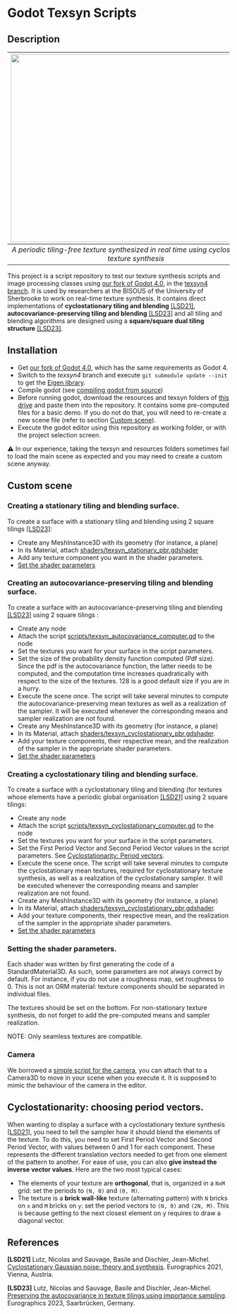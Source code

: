 # Godot Texsyn Scripts

## Description

|<img src="https://user-images.githubusercontent.com/15910330/230186509-e4bb2d6f-668a-4404-8250-5f76c92ddfd1.png"  width="567" height="426">|
|:--:|
| *A periodic tiling-free texture synthesized in real time using cyclostationary texture synthesis* |

This project is a script repository to test our texture synthesis scripts and image processing classes using [our fork of Godot 4.0](https://github.com/DrLutzi/godot), in the [texsyn4 branch](https://github.com/DrLutzi/godot/tree/texsyn4).
It is used by researchers at the BISOUS of the University of Sherbrooke to work on real-time texture synthesis.
It contains direct implementations of **cyclostationary tiling and blending** [[LSD21]](LSD21), **autocovariance-preserving tiling and blending** [[LSD23]](LSD23) and all tiling and blending algorithms are designed using a **square/square dual tiling structure** [[LSD23]](LSD23).

## Installation

- Get [our fork of Godot 4.0](https://github.com/DrLutzi/godot), which has the same requirements as Godot 4.
- Switch to the *texsyn4* branch and execute ``git submodule update --init`` to get the [Eigen library](https://gitlab.com/libeigen/eigen).
- Compile godot (see [compiling godot from source](https://docs.godotengine.org/en/stable/contributing/development/compiling/index.html))
- Before running godot, download the resources and texsyn folders of [this drive](https://drive.google.com/drive/folders/1i5tzNFtTbG-DTTWhwVybwerXT3g1NZnn?usp=sharing) and paste them into the repository. It contains some pre-computed files for a basic demo.
If you do not do that, you will need to re-create a new scene file (refer to section [Custom scene](#custom-scene)).
- Execute the godot editor using this repository as working folder, or with the project selection screen.

:warning: In our experience, taking the texsyn and resources folders sometimes fail to load the main scene as expected and you may need to create a custom scene anyway.

## Custom scene

### Creating a stationary tiling and blending surface.

To create a surface with a stationary tiling and blending using 2 square tilings [[LSD23]](LSD23):

- Create any MeshInstance3D with its geometry (for instance, a plane)
- In its Material, attach [shaders/texsyn_stationary_pbr.gdshader](shaders/texsyn_stationary_pbr.gdshader)
- Add any texture component you want in the shader parameters.
- [Set the shader parameters](setting-the-shader-parameters)

### Creating an autocovariance-preserving tiling and blending surface.

To create a surface with an autocovariance-preserving tiling and blending [[LSD23]](LSD23) using 2 square tilings :

- Create any node
- Attach the script [scripts/texsyn_autocovariance_computer.gd](scripts/texsyn_autocovariance_computer.gd) to the node
- Set the textures you want for your surface in the script parameters.
- Set the size of the probability density function computed (Pdf size). Since the pdf is the autocovariance function, the latter needs to be computed, and the computation time increases quadratically with respect to the size of the textures. 128 is a good default size if you are in a hurry.
- Execute the scene once. The script will take several minutes to compute the autocovariance-preserving mean textures as well as a realization of the sampler. It will be executed whenever the corresponding means and sampler realization are not found.
- Create any MeshInstance3D with its geometry (for instance, a plane)
- In its Material, attach [shaders/texsyn_cyclostationary_pbr.gdshader](shaders/texsyn_cyclostationary_pbr.gdshader).
- Add your texture components, their respective mean, and the realization of the sampler in the appropriate shader parameters.
- [Set the shader parameters](setting-the-shader-parameters)

### Creating a cyclostationary tiling and blending surface.

To create a surface with a cyclostationary tiling and blending (for textures whose elements have a periodic global organisation [[LSD21]](LSD21) using 2 square tilings: 
- Create any node
- Attach the script [scripts/texsyn_cyclostationary_computer.gd](scripts/texsyn_cyclostationary_computer.gd) to the node
- Set the textures you want for your surface in the script parameters.
- Set the First Period Vector and Second Period Vector values in the script parameters. See [Cyclostationarity: Period vectors](cyclostationarity-choosing-period-vectors). 
- Execute the scene once. The script will take several minutes to compute the cyclostationary mean textures, required for cyclostationary texture synthesis, as well as a realization of the cyclostationary sampler. It will be executed whenever the corresponding means and sampler realization are not found.
- Create any MeshInstance3D with its geometry (for instance, a plane)
- In its Material, attach [shaders/texsyn_cyclostationary_pbr.gdshader](shaders/texsyn_cyclostationary_pbr.gdshader).
- Add your texture components, their respective mean, and the realization of the sampler in the appropriate shader parameters.
- [Set the shader parameters](setting-the-shader-parameters)

### Setting the shader parameters.
Each shader was written by first generating the code of a StandardMaterial3D. As such, some parameters are not always correct by default. For instance, if you do not use a roughness map, set roughness to 0. This is not an ORM material: texture components should be separated in individual files.

The textures should be set on the bottom. For non-stationary texture synthesis, do not forget to add the pre-computed means and sampler realization.

NOTE: Only seamless textures are compatible.

### Camera

We borrowed a [simple script for the camera](https://godotengine.org/asset-library/asset/1561), you can attach that to a Camera3D to move in your scene when you execute it.
It is supposed to mimic the behaviour of the camera in the editor.


## Cyclostationarity: choosing period vectors.

When wanting to display a surface with a cyclostationary texture synthesis [[LSD21]](LSD21), you need to tell the sampler how it should blend the elements of the texture.
To do this, you need to set First Period Vector and Second Period Vector, with values between 0 and 1 for each component. 
These represents the different translation vectors needed to get from one element of the pattern to another. 
For ease of use, you can also **give instead the inverse vector values**. 
Here are the two most typical cases: 
- The elements of your texture are **orthogonal**, that is, organized in a `NxM` grid: set the periods to `(N, 0)` and `(0, M)`. 
- The texture is a **brick wall-like** texture (alternating pattern) with `N` bricks on `x` and `M` bricks on `y`: set the period vectors to `(N, 0)` and `(2N, M)`. This is because getting to the next closest element on y requires to draw a diagonal vector.

## References
<a id="LSD21">**[LSD21]**</a> 
Lutz, Nicolas and Sauvage, Basile and Dischler, Jean-Michel.
[Cyclostationary Gaussian noise: theory and synthesis](https://hal.science/hal-03181139).
Eurographics 2021, Vienna, Austria.

<a id="LSD23">**[LSD23]**</a> 
Lutz, Nicolas and Sauvage, Basile and Dischler, Jean-Michel.
[Preserving the autocovariance in texture tilings using importance sampling](https://hal.science/hal-03964175/).
Eurographics 2023, Saarbrücken, Germany.

